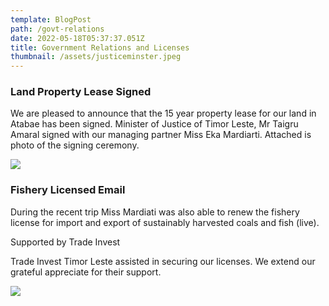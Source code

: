 ```yaml
---
template: BlogPost
path: /govt-relations
date: 2022-05-18T05:37:37.051Z
title: Government Relations and Licenses
thumbnail: /assets/justiceminster.jpeg
---
```

### Land Property Lease Signed

We are pleased to announce that the  15 year property lease for our land in Atabae has been signed. Minister of Justice of Timor Leste, Mr Taigru Amaral signed with our managing partner Miss Eka Mardiarti. Attached is photo of the signing ceremony.

![](/assets/justiceminster.jpeg)

### Fishery Licensed Email

During the recent trip Miss Mardiati was also able to renew the fishery license for import and export of sustainably harvested coals and fish (live).

Supported by Trade Invest

Trade Invest Timor Leste assisted in securing our licenses.  We extend our grateful appreciate for their support.

![](/assets/tradeinvest.jpeg)